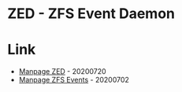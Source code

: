 # ZED - ZFS Event Daemon

# Link

* [Manpage ZED](https://zfsonlinux.org/manpages/0.8.4/man8/zed.8.html) - 20200720
* [Manpage ZFS Events](https://zfsonlinux.org/manpages/0.8.4/man5/zfs-events.5.html) - 20200702
